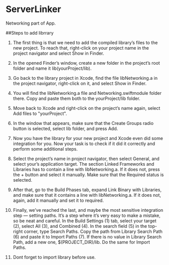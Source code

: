 # ServerLinker
Networking part of App.


##Steps to add librrary

1. The first thing is that we need to add the compiled library’s files to the new project. To reach that, right-click on your project name in the project navigator and select Show in Finder.
2. In the opened Finder’s window, create a new folder in the project’s root folder and name it lib(yourProject/lib).
3. Go back to the library project in Xcode, find the file libNetworking.a in the project navigator, right-click on it, and select Show in Finder.
4. You will find the libNetworking.a file and Networking.swiftmodule folder there. Copy and paste them both to the yourProject/lib folder.
5. Move back to Xcode and right-click on the project’s name again, select Add files to "yourProject".
6. In the window that appears, make sure that the Create Groups radio button is selected, select lib folder, and press Add.
7. Now you have the library for your new project and Xcode even did some integration for you. Now your task is to check if it did it correctly and perform some additional steps.
8. Select the project’s name in project navigator, then select General, and select your’s application target.
The section Linked Frameworks and Libraries has to contain a line with libNetworking.a. If it does not, press the + button and select it manually. Make sure that the Required status is selected.
9. After that, go to the Build Phases tab, expand Link Binary with Libraries, and make sure that it contains a line with libNetworking.a. If it does not, again, add it manually and set it to required.
10. Finally, we’ve reached the last, and maybe the most sensitive integration step — setting paths. It’s a step where it’s very easy to make a mistake, so be neat and careful.
In the Build Settings (1) tab, select your target (2), select All (3), and Combined (4).
In the search field (5) in the top-right corner, type Search Paths. Copy the path from Library Search Path (6) and paste it to Import Paths (7).
If there is no value in Library Search Path, add a new one, $(PROJECT_DIR)/lib. Do the same for Import Paths.

11. Dont forget to import library before use.
